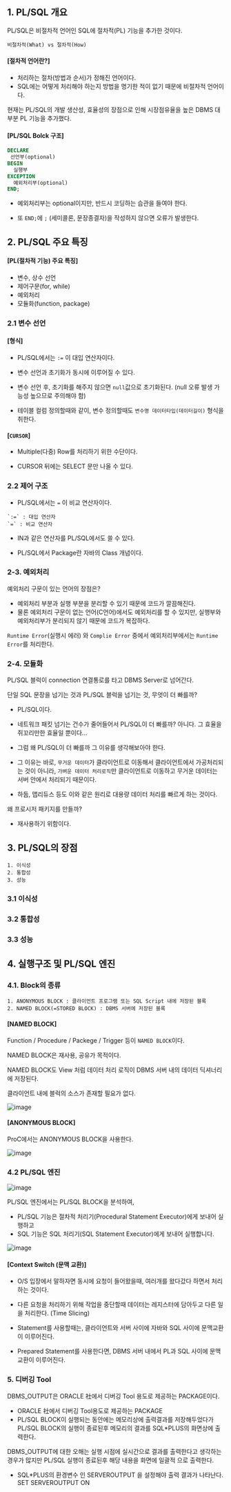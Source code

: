 ## 1. PL/SQL 개요

PL/SQL은 비절차적 언어인 SQL에 절차적(PL) 기능을 추가한 것이다. 


```
비절차적(What) vs 절차적(How)
```

#### [절차적 언어란?]
- 처리하는 절차(방법과 순서)가 정해진 언어이다.
- SQL에는 어떻게 처리해야 하는지 방법을 명기한 적이 없기 때문에 비절차적 언어이다.

현재는 PL/SQL의 개발 생산성, 효율성의 장점으로 인해 시장점유율을 높은 DBMS 대부분 PL 기능을 추가했다. 

#### [PL/SQL Bolck 구조]

```sql
DECLARE
 선언부(optional)
BEGIN
  실행부
EXCEPTION
  예외처리부(optional)
END;
```

- 예외처리부는 optional이지만, 반드시 코딩하는 습관을 들여야 한다.

- 또 `END;`에 `;` (세미콜론, 문장종결자)을 작성하지 않으면 오류가 발생한다. 




## 2. PL/SQL 주요 특징

#### [PL(절차적 기능) 주요 특징]
- 변수, 상수 선언
- 제어구문(for, while)
- 예외처리
- 모듈화(function, package)




### 2.1 변수 선언

#### [형식]

- PL/SQL에서는 `:=` 이 대입 연산자이다. 

- 변수 선언과 초기화가 동시에 이루어질 수 있다. 

- 변수 선언 후, 초기화를 해주지 않으면 `null`값으로 초기화된다. (null 오류 발생 가능성 높으므로 주의해야 함)

- 테이블 컬럼 정의할때와 같이, 변수 정의할때도 `변수명 데이터타입(데이터길이)` 형식을 취한다. 

#### [`CURSOR`]

- Multiple(다중) Row를 처리하기 위한 수단이다. 

- CURSOR 뒤에는 SELECT 문만 나올 수 있다. 



### 2.2 제어 구조

- PL/SQL에서는 `=` 이 비교 연산자이다. 

```
`:=` : 대입 연산자
`=` : 비교 연산자
```

- IN과 같은 연산자를 PL/SQL에서도 쓸 수 있다. 

- PL/SQL에서 Package란 자바의 Class 개념이다. 



### 2-3. 예외처리

예외처리 구문이 있는 언어의 장점은? 
- 예외처리 부분과 실행 부분을 분리할 수 있기 때문에 코드가 깔끔해진다. 
- 물론 예외처리 구문이 없는 언어(C언어)에서도 예외처리를 할 수 있지만, 실행부와 예외처리부가 분리되지 않기 때문에 코드가 복잡하다.

`Runtime Error`(실행시 에러) 와 `Complie Error` 중에서 예외처리부에서는 `Runtime Error`를 처리한다.



### 2-4. 모듈화

PL/SQL 블럭이 connection 연결통로를 타고 DBMS Server로 넘어간다. 

단일 SQL 문장을 넘기는 것과 PL/SQL 블럭을 넘기는 것, 무엇이 더 빠를까?

- PL/SQL이다.

- 네트워크 패킷 넘기는 건수가 줄어들어서 PL/SQL이 더 빠를까? 아니다. 그 효율을 쥐꼬리만한 효율일 뿐이다...

- 그럼 왜 PL/SQL이 더 빠를까 그 이유를 생각해보아야 한다. 

- 그 이유는 바로, `무거운 데이터`가 클라이언트로 이동해서 클라이언트에서 가공처리되는 것이 아니라, 
`가벼운 데이터 처리로직`만 클라이언트로 이동하고 무거운 데이터는 서버 안에서 처리되기 때문이다.  

- 하둡, 맵리듀스 등도 이와 같은 원리로 대용량 데이터 처리를 빠르게 하는 것이다. 


왜 프로시저 패키지를 만들까?

- 재사용하기 위함이다. 



## 3. PL/SQL의 장점

```
1. 이식성
2. 통합성
3. 성능
```


### 3.1 이식성

### 3.2 통합성

### 3.3 성능




## 4. 실행구조 및 PL/SQL 엔진 


### 4.1. Block의 종류

```
1. ANONYMOUS BLOCK : 클라이언트 프로그램 또는 SQL Script 내에 저장된 블록
2. NAMED BLOCK(=STORED BLOCK) : DBMS 서버에 저장된 블록
```

#### [NAMED BLOCK]

Function / Procedure / Packege / Trigger 등이 `NAMED BLOCK`이다.

NAMED BLOCK은 재사용, 공유가 목적이다.

NAMED BLOCK도 View 처럼 데이터 처리 로직이 DBMS 서버 내의 데이터 딕셔너리에 저장된다. 

클라이언트 내에 블럭의 소스가 존재할 필요가 없다. 

![image](https://user-images.githubusercontent.com/77392444/124054453-fe1b9900-da5c-11eb-8757-8d66f79190fb.png)


#### [ANONYMOUS BLOCK]


ProC에서는 ANONYMOUS BLOCK을 사용한다. 

![image](https://user-images.githubusercontent.com/77392444/124054442-f6f48b00-da5c-11eb-9133-3ab026fd2f26.png)



### 4.2 PL/SQL 엔진

![image](https://user-images.githubusercontent.com/77392444/124054717-839f4900-da5d-11eb-80ce-4bfdf6ba4bbd.png)

PL/SQL 엔진에서는 PL/SQL BLOCK을 분석하여,
- PL/SQL  기능은 절차적 처리기(Procedural Statement Executor)에게 보내어 실행하고 
- SQL  기능은 SQL 처리기(SQL  Statement Executor)에게 보내어 실행합니다.

![image](https://user-images.githubusercontent.com/77392444/124055284-923a3000-da5e-11eb-8d30-cbf13ed94a2f.png)


#### [Context Switch (문맥 교환)]

- O/S 입장에서 말하자면 동시에 요청이 들어왔을때, 여러개를 왔다갔다 하면서 처리하는 것이다.
- 다른 요청을 처리하기 위해 작업을 중단할때 데이터는 레지스터에 담아두고 다른 일을 처리한다. (Time Slicing)

- Statement를 사용할때는, 클라이언트와 서버 사이에 자바와 SQL 사이에 문맥교환이 이루어진다. 

- Prepared Statement를 사용한다면, DBMS 서버 내에서 PL과 SQL 사이에 문맥 교환이 이루어진다. 


### 5. 디버깅 Tool

DBMS_OUTPUT은 ORACLE 社에서 디버깅 Tool 용도로 제공하는 PACKAGE이다.
- ORACLE  社에서 디버깅 Tool용도로 제공하는 PACKAGE 
- PL/SQL BLOCK이 실행되는 동안에는 메모리상에 출력결과를 저장해두었다가 PL/SQL BLOCK의 실행이 종료된후 메모리의 결과를 SQL*PLUS의 화면상에 출력한다.

DBMS_OUTPUT에 대한 오해는 실행    시점에    실시간으로    결과를    출력한다고 생각하는    경우가    많지만   PL/SQL  실행이    종료된후    해당    내용을    화면에    일괄적 으로    출력한다.
- SQL*PLUS의        환경변수    인    SERVEROUTPUT  을    설정해야    출력   결과가    나타난다. SET SERVEROUTPUT ON 
